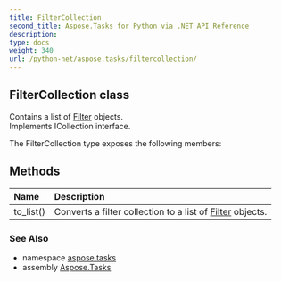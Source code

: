 ```yaml
---
title: FilterCollection
second_title: Aspose.Tasks for Python via .NET API Reference
description: 
type: docs
weight: 340
url: /python-net/aspose.tasks/filtercollection/
---
```


## FilterCollection class

Contains a list of [Filter](/tasks/python-net/aspose.tasks/filter/) objects.<br/>            Implements ICollection<Filter> interface.

The FilterCollection type exposes the following members:
## Methods
| Name | Description |
| :- | :- |
|to_list()|Converts a filter collection to a list of [Filter](/tasks/python-net/aspose.tasks/filter/) objects.|

### See Also

* namespace [aspose.tasks](/tasks/python-net/aspose.tasks/)
* assembly [Aspose.Tasks](/tasks/python-net/)

